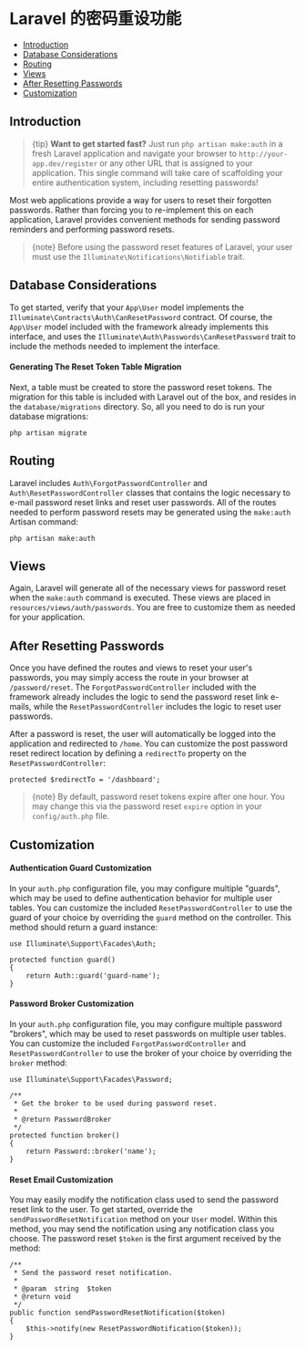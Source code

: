 # Laravel 的密码重设功能

- [Introduction](#introduction)
- [Database Considerations](#resetting-database)
- [Routing](#resetting-routing)
- [Views](#resetting-views)
- [After Resetting Passwords](#after-resetting-passwords)
- [Customization](#password-customization)

<a name="introduction"></a>
## Introduction

> {tip} **Want to get started fast?** Just run `php artisan make:auth` in a fresh Laravel application and navigate your browser to `http://your-app.dev/register` or any other URL that is assigned to your application. This single command will take care of scaffolding your entire authentication system, including resetting passwords!

Most web applications provide a way for users to reset their forgotten passwords. Rather than forcing you to re-implement this on each application, Laravel provides convenient methods for sending password reminders and performing password resets.

> {note} Before using the password reset features of Laravel, your user must use the `Illuminate\Notifications\Notifiable` trait.

<a name="resetting-database"></a>
## Database Considerations

To get started, verify that your `App\User` model implements the `Illuminate\Contracts\Auth\CanResetPassword` contract. Of course, the `App\User` model included with the framework already implements this interface, and uses the `Illuminate\Auth\Passwords\CanResetPassword` trait to include the methods needed to implement the interface.

#### Generating The Reset Token Table Migration

Next, a table must be created to store the password reset tokens. The migration for this table is included with Laravel out of the box, and resides in the `database/migrations` directory. So, all you need to do is run your database migrations:

    php artisan migrate

<a name="resetting-routing"></a>
## Routing

Laravel includes `Auth\ForgotPasswordController` and `Auth\ResetPasswordController` classes that contains the logic necessary to e-mail password reset links and reset user passwords. All of the routes needed to perform password resets may be generated using the `make:auth` Artisan command:

    php artisan make:auth

<a name="resetting-views"></a>
## Views

Again, Laravel will generate all of the necessary views for password reset when the `make:auth` command is executed. These views are placed in `resources/views/auth/passwords`. You are free to customize them as needed for your application.

<a name="after-resetting-passwords"></a>
## After Resetting Passwords

Once you have defined the routes and views to reset your user's passwords, you may simply access the route in your browser at `/password/reset`. The `ForgotPasswordController` included with the framework already includes the logic to send the password reset link e-mails, while the `ResetPasswordController` includes the logic to reset user passwords.

After a password is reset, the user will automatically be logged into the application and redirected to `/home`. You can customize the post password reset redirect location by defining a `redirectTo` property on the `ResetPasswordController`:

    protected $redirectTo = '/dashboard';

> {note} By default, password reset tokens expire after one hour. You may change this via the password reset `expire` option in your `config/auth.php` file.

<a name="password-customization"></a>
## Customization

#### Authentication Guard Customization

In your `auth.php` configuration file, you may configure multiple "guards", which may be used to define authentication behavior for multiple user tables. You can customize the included `ResetPasswordController` to use the guard of your choice by overriding the `guard` method on the controller. This method should return a guard instance:

    use Illuminate\Support\Facades\Auth;

    protected function guard()
    {
        return Auth::guard('guard-name');
    }

#### Password Broker Customization

In your `auth.php` configuration file, you may configure multiple password "brokers", which may be used to reset passwords on multiple user tables. You can customize the included `ForgotPasswordController` and `ResetPasswordController` to use the broker of your choice by overriding the `broker` method:

    use Illuminate\Support\Facades\Password;

    /**
     * Get the broker to be used during password reset.
     *
     * @return PasswordBroker
     */
    protected function broker()
    {
        return Password::broker('name');
    }

#### Reset Email Customization

You may easily modify the notification class used to send the password reset link to the user. To get started, override the `sendPasswordResetNotification` method on your `User` model. Within this method, you may send the notification using any notification class you choose. The password reset `$token` is the first argument received by the method:

    /**
     * Send the password reset notification.
     *
     * @param  string  $token
     * @return void
     */
    public function sendPasswordResetNotification($token)
    {
        $this->notify(new ResetPasswordNotification($token));
    }


